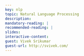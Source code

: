 ```yaml
---
key: nlp
topic: Natural Language Processing
description:
mandatory-reading: | 
recommended-reading: | 
slides: 
interactive-content:
guest: Vivek Srikumar
guest-url: http://svivek.com/
---
```






